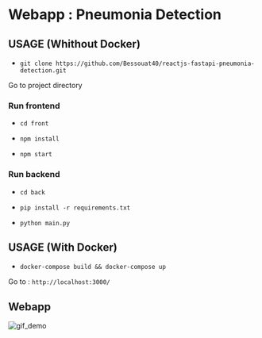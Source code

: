 # Webapp : Pneumonia Detection

## USAGE (Whithout Docker)

* `git clone https://github.com/Bessouat40/reactjs-fastapi-pneumonia-detection.git`

Go to project directory

### Run frontend

* `cd front`

* `npm install`

* `npm start`

### Run backend

* `cd back`

* `pip install -r requirements.txt`

* `python main.py`

## USAGE (With Docker)

* `docker-compose build && docker-compose up`

Go to : `http://localhost:3000/`


## Webapp

![gif_demo](https://github.com/Bessouat40/reactjs-fastapi-pneumonia-detection/blob/main/screen/demo.gif)
